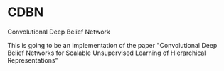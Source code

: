 CDBN
====

Convolutional Deep Belief Network

This is going to be an implementation of the paper "Convolutional Deep Belief Networks for Scalable Unsupervised Learning of Hierarchical Representations"

